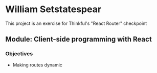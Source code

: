 # William Setstatespear 

This project is an exercise for Thinkful's "React Router" checkpoint

## Module: Client-side programming with React

### Objectives
* Making routes dynamic
